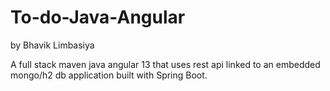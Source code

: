 # To-do-Java-Angular
by Bhavik Limbasiya

A full stack maven java angular 13 that uses rest api linked to an embedded mongo/h2 db application built with Spring Boot.
